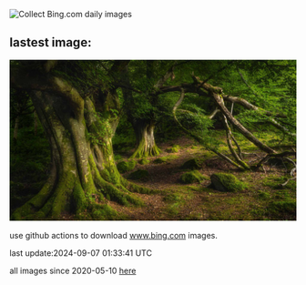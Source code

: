 ![Collect Bing.com daily images](https://github.com/counter2015/bing-daily-images/workflows/Collect%20Bing.com%20daily%20images/badge.svg)
## lastest image:
![](images/GlenariffPark.jpg)

use github actions to download www.bing.com images.

last update:2024-09-07 01:33:41 UTC

all images since 2020-05-10 [here](https://github.com/counter2015/bing-daily-images/tree/master/images) 
